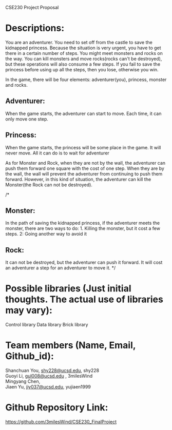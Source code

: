 CSE230 Project Proposal

# Descriptions: 

You are an adventurer. You need to set off from the castle to save the kidnapped princess. Because the situation is very urgent, you have to get there in a certain number of steps. You might meet monsters and rocks on the way. You can kill monsters and move rocks(rocks can't be destroyed), but these operations will also consume a few steps. If you fail to save the princess before using up all the steps, then you lose, otherwise you win. 

In the game, there will be four elements: adventurer(you), princess, monster and rocks. 

## Adventurer:
When the game starts, the adventurer can start to move. Each time, it can only move one step. 

## Princess:
When the game starts, the princess will be some place in the game. It will never move. All it can do is to wait for adventurer

As for Monster and Rock, when they are not by the wall, the adventurer can push them forward one square with the cost of one step. When they are by the wall, the wall will prevent the adventurer from continuing to push them forward. However, in this kind of situation, the adventurer can kill the Monster(the Rock can not be destroyed).

/*
## Monster: 
In the path of saving the kidnapped princess, if the adventurer meets the monster, there are two ways to do:  1. Killing the monster, but it cost a few steps.  2: Going another way to avoid it

## Rock:
It can not be destroyed, but the adventurer can push it forward. It will cost an adventurer a step for an adventurer to move it. 
*/

# Possible libraries (Just initial thoughts. The actual use of libraries may vary): 

Control library 
Data library
Brick library

# Team members (Name, Email, Github_id): 

Shanchuan You, shy228@ucsd.edu, shy228 <br />
Guoyi Li, gul008@ucsd.edu , 3milesWind  <br />
Mingyang Chen,                          <br />
Jiaen Yu, jiy037@ucsd.edu, yujiaen1999  <br />

# Github Repository Link: 
https://github.com/3milesWind/CSE230_FinalProject
